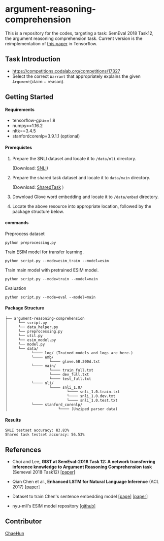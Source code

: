 # argument-reasoning-comprehension

This is a repository for the codes, targeting a task: SemEval 2018 Task12, the argument reasoning comprehension task. Current version is the reimplementation of [this paper](http://aclweb.org/anthology/S18-1122) in Tensorflow.

## Task Introduction

* https://competitions.codalab.org/competitions/17327
* Select the correct `Warrant` that appropriately explains the given `Argument`(claim + reason).



## Getting Started

#### Requirements

- tensorflow-gpu==1.8
- numpy==1.16.2
- nltk==3.4.5
- stanfordcorenlp=3.9.1.1 (optional)



#### Prerequistes

1. Prepare the SNLI dataset and locate it to `/data/nli` directory.

   (Download:  [SNLI](<https://nlp.stanford.edu/projects/snli/>))

2. Prepare the shared task dataset and locate it to `data/main` directory.

   (Download:   [SharedTask](<https://github.com/UKPLab/argument-reasoning-comprehension-task/tree/master/mturk/annotation-task/data/exported-SemEval2018-train-dev-test>) )

3. Download Glove word embedding and locate it to `/data/embed` directory.

4. Locate the above resource into appropriate location, followed by the package structure below.



#### commands


Preprocess dataset
```
python preprocessing.py
```
Train ESIM model for transfer learning.
```
python script.py --mode=esim_train --model=esim
```
Train main model with pretrained ESIM model.
```
python script.py --mode=train --model=main
```
Evaluation 
```
python script.py --mode=eval --model=main
```


#### Package Structure

```
├── argument-reasoning-comprehension
│     └── script.py
│     └── data_helper.py
│     └── preprocessing.py
│     └── util.py
│     └── esim_model.py
│     └── model.py
│     └── data/
│     		└──── log/ (Trained models and logs are here.)
│     		└──── emb/
│ 		    		└──── glove.6B.300d.txt
│     		└──── main/
│ 		    		└──── train_full.txt
│ 		    		└──── dev_full.txt
│ 		    		└──── test_full.txt
│     		└──── nli/
│		     		└──── snli_1.0/
│				     		└──── snli_1.0.train.txt
│				     		└──── snli_1.0.dev.txt
│				     		└──── snli_1.0.test.txt
│     		└──── stanford_corenlp/
│			     		└──── (Unziped parser data)
```



#### Results

```
SNLI testset accuracy: 83.83%
Shared task testset accuracy: 56.53%
```



## References

* Choi and Lee, **GIST at SemEval-2018 Task 12: A network transferring inference knowledge to Argument Reasoning Comprehension task** (Semeval 2018 Task12) [[paper]](http://aclweb.org/anthology/S18-1122)

* Qian Chen et al., **Enhanced LSTM for Natural Language Inference** (ACL 2017) [[paper]](http://www.aclweb.org/anthology/P17-1152)

* Dataset to train Chen's sentence embedding model [[page]](https://www.nyu.edu/projects/bowman/multinli/) [[paper]](http://aclweb.org/anthology/N18-1101)

* nyu-mll's ESIM model repository [[github]](https://github.com/nyu-mll/multiNLI/blob/master/python/models/esim.py)

## Contributor

[ChaeHun](http://nlp.kaist.ac.kr/~ddehun)
